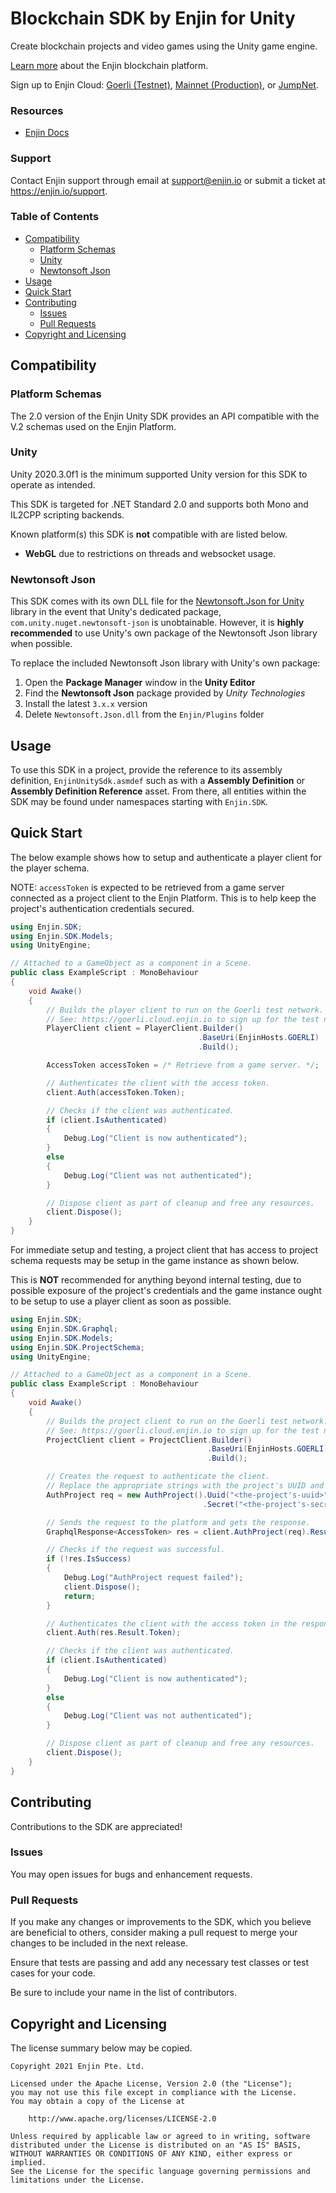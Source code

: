 # Blockchain SDK by Enjin for Unity

Create blockchain projects and video games using the Unity game engine.

[Learn more](https://enjin.io/) about the Enjin blockchain platform.

Sign up to Enjin Cloud: [Goerli (Testnet)](https://goerli.cloud.enjin.io/),
[Mainnet (Production)](https://cloud.enjin.io/), or [JumpNet](https://jumpnet.cloud.enjin.io/).

### Resources

* [Enjin Docs](https://docs.enjin.io/enjin-platform-sdks/introduction-to-enjin-platform-sdks)

### Support

Contact Enjin support through email at support@enjin.io or submit a ticket at https://enjin.io/support.

### Table of Contents

* [Compatibility](#compatibility)
    * [Platform Schemas](#platform-schemas)
    * [Unity](#unity)
    * [Newtonsoft Json](#newtonsoft-json)
* [Usage](#usage)
* [Quick Start](#quick-start)
* [Contributing](#contributing)
    * [Issues](#issues)
    * [Pull Requests](#pull-requests)
* [Copyright and Licensing](#copyright-and-licensing)

## Compatibility

### Platform Schemas

The 2.0 version of the Enjin Unity SDK provides an API compatible with the V.2 schemas used on the Enjin Platform.

### Unity

Unity 2020.3.0f1 is the minimum supported Unity version for this SDK to operate as intended.

This SDK is targeted for .NET Standard 2.0 and supports both Mono and IL2CPP scripting backends.

Known platform(s) this SDK is **not** compatible with are listed below.

* **WebGL** due to restrictions on threads and websocket usage.

### Newtonsoft Json

This SDK comes with its own DLL file for the
[Newtonsoft.Json for Unity](https://github.com/jilleJr/Newtonsoft.Json-for-Unity) library in the event that Unity's
dedicated package, `com.unity.nuget.newtonsoft-json` is unobtainable. However, it is **highly recommended** to use
Unity's own package of the Newtonsoft Json library when possible.

To replace the included Newtonsoft Json library with Unity's own package:

1. Open the **Package Manager** window in the **Unity Editor**
2. Find the **Newtonsoft Json** package provided by *Unity Technologies*
3. Install the latest `3.x.x` version
4. Delete `Newtonsoft.Json.dll` from the `Enjin/Plugins` folder

## Usage

To use this SDK in a project, provide the reference to its assembly definition, `EnjinUnitySdk.asmdef`
such as with a **Assembly Definition** or **Assembly Definition Reference** asset. From there, all entities within the
SDK may be found under namespaces starting with `Enjin.SDK`.

## Quick Start

The below example shows how to setup and authenticate a player client for the player schema.

NOTE: `accessToken` is expected to be retrieved from a game server connected as a project client to the Enjin Platform.
This is to help keep the project's authentication credentials secured.

```c#
using Enjin.SDK;
using Enjin.SDK.Models;
using UnityEngine;

// Attached to a GameObject as a component in a Scene.
public class ExampleScript : MonoBehaviour
{
    void Awake()
    {
        // Builds the player client to run on the Goerli test network.
        // See: https://goerli.cloud.enjin.io to sign up for the test network.
        PlayerClient client = PlayerClient.Builder()
                                          .BaseUri(EnjinHosts.GOERLI)
                                          .Build();

        AccessToken accessToken = /* Retrieve from a game server. */;

        // Authenticates the client with the access token.
        client.Auth(accessToken.Token);

        // Checks if the client was authenticated.
        if (client.IsAuthenticated)
        {
            Debug.Log("Client is now authenticated");
        }
        else
        {
            Debug.Log("Client was not authenticated");
        }

        // Dispose client as part of cleanup and free any resources.
        client.Dispose();
    }
}
```

For immediate setup and testing, a project client that has access to project schema requests may be setup in the game
instance as shown below.

This is **NOT** recommended for anything beyond internal testing, due to possible exposure of the project's credentials
and the game instance ought to be setup to use a player client as soon as possible.

```c#
using Enjin.SDK;
using Enjin.SDK.Graphql;
using Enjin.SDK.Models;
using Enjin.SDK.ProjectSchema;
using UnityEngine;

// Attached to a GameObject as a component in a Scene.
public class ExampleScript : MonoBehaviour
{
    void Awake()
    {
        // Builds the project client to run on the Goerli test network.
        // See: https://goerli.cloud.enjin.io to sign up for the test network.
        ProjectClient client = ProjectClient.Builder()
                                            .BaseUri(EnjinHosts.GOERLI)
                                            .Build();

        // Creates the request to authenticate the client.
        // Replace the appropriate strings with the project's UUID and secret.
        AuthProject req = new AuthProject().Uuid("<the-project's-uuid>")
                                           .Secret("<the-project's-secret>");

        // Sends the request to the platform and gets the response.
        GraphqlResponse<AccessToken> res = client.AuthProject(req).Result;

        // Checks if the request was successful.
        if (!res.IsSuccess)
        {
            Debug.Log("AuthProject request failed");
            client.Dispose();
            return;
        }

        // Authenticates the client with the access token in the response.
        client.Auth(res.Result.Token);

        // Checks if the client was authenticated.
        if (client.IsAuthenticated)
        {
            Debug.Log("Client is now authenticated");
        }
        else
        {
            Debug.Log("Client was not authenticated");
        }

        // Dispose client as part of cleanup and free any resources.
        client.Dispose();
    }
}
```

## Contributing

Contributions to the SDK are appreciated!

### Issues

You may open issues for bugs and enhancement requests.

### Pull Requests

If you make any changes or improvements to the SDK, which you believe are beneficial to others, consider making a pull
request to merge your changes to be included in the next release.

Ensure that tests are passing and add any necessary test classes or test cases for your code.

Be sure to include your name in the list of contributors.

## Copyright and Licensing

The license summary below may be copied.

```text
Copyright 2021 Enjin Pte. Ltd.

Licensed under the Apache License, Version 2.0 (the "License");
you may not use this file except in compliance with the License.
You may obtain a copy of the License at

    http://www.apache.org/licenses/LICENSE-2.0

Unless required by applicable law or agreed to in writing, software
distributed under the License is distributed on an "AS IS" BASIS,
WITHOUT WARRANTIES OR CONDITIONS OF ANY KIND, either express or implied.
See the License for the specific language governing permissions and
limitations under the License.
```
